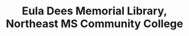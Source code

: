 ---
layout: repo
title: "Eula Dees Memorial Library, Northeast MS Community College"
id: 23728
permalink: repos/23728/
---